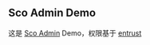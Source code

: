 ## Sco Admin Demo
这是 [Sco Admin](https://github.com/ScoLib/admin "Sco Admin") Demo，权限基于 [entrust](https://github.com/ScoLib/entrust)



